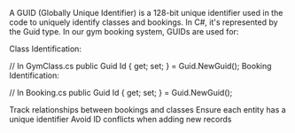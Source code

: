 A GUID (Globally Unique Identifier) is a 128-bit unique identifier used in the code to uniquely identify classes and bookings. In C#, it's represented by the Guid type.
In our gym booking system, GUIDs are used for:

Class Identification:

// In GymClass.cs
public Guid Id { get; set; } = Guid.NewGuid();
Booking Identification:

// In Booking.cs
public Guid Id { get; set; } = Guid.NewGuid();

Track relationships between bookings and classes
Ensure each entity has a unique identifier
Avoid ID conflicts when adding new records
